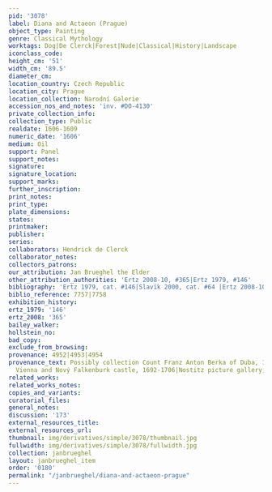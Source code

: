 ```yaml
---
pid: '3078'
label: Diana and Actaeon (Prague)
object_type: Painting
genre: Classical Mythology
worktags: Dog|De Clerck|Forest|Nude|Classical|History|Landscape
iconclass_code:
height_cm: '51'
width_cm: '89.5'
diameter_cm:
location_country: Czech Republic
location_city: Prague
location_collection: Narodní Galerie
accession_nos_and_notes: 'inv. #DO-4130'
private_collection_info:
collection_type: Public
realdate: 1606-1609
numeric_date: '1606'
medium: Oil
support: Panel
support_notes:
signature:
signature_location:
support_marks:
further_inscription:
print_notes:
print_type:
plate_dimensions:
states:
printmaker:
publisher:
series:
collaborators: Hendrick de Clerck
collaborator_notes:
collectors_patrons:
our_attribution: Jan Brueghel the Elder
other_attribution_authorities: 'Ertz 2008-10, #365|Ertz 1979, #146'
bibliography: 'Ertz 1979, cat. #146|Slavïk 2000, cat. #64 |Ertz 2008-10, cat. #365'
biblio_reference: 7757|7758
exhibition_history:
ertz_1979: '146'
ertz_2008: '365'
bailey_walker:
hollstein_no:
bad_copy:
exclude_from_browsing:
provenance: 4952|4953|4954
provenance_text: Possibly collection Count Franz Anton Berka of Duba, 1649-1706|Possibly
  Vienna and Nový Falkenburk castle, 1692-1706|Nostitz picture gallery, Prague, ?1706-1945
related_works:
related_works_notes:
copies_and_variants:
curatorial_files:
general_notes:
discussion: '173'
external_resources_title:
external_resources_url:
thumbnail: img/derivatives/simple/3078/thumbnail.jpg
fullwidth: img/derivatives/simple/3078/fullwidth.jpg
collection: janbrueghel
layout: janbrueghel_item
order: '0180'
permalink: "/janbrueghel/diana-and-actaeon-prague"
---
```

